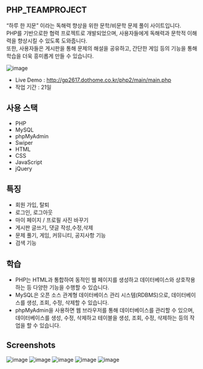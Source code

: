 ## PHP_TEAMPROJECT

“하루 한 지문” 이라는 독해력 향상을 위한 문학/비문학 문제 풀이 사이트입니다.<br>
PHP를 기반으로한 협력 프로젝트로 개발되었으며, 사용자들에게 독해력과 문학적 이해력을 향상시킬 수 있도록 도와줍니다.<br>
또한, 사용자들은 게시판을 통해 문제의 해설을 공유하고, 간단한 게임 등의 기능을 통해 학습을 더욱 흥미롭게 만들 수 있습니다.

![image](https://github.com/seolhee313/PHP_TEAM/assets/125417882/b95e0f0f-12d8-44af-82a5-a4ad7d168962)

- Live Demo : http://gp2617.dothome.co.kr/php2/main/main.php
- 작업 기간 : 21일

## 사용 스택

- PHP
- MySQL
- phpMyAdmin
- Swiper
- HTML
- CSS
- JavaScript
- jQuery

## 특징

- 회원 가입, 탈퇴
- 로그인, 로그아웃
- 마이 페이지 / 프로필 사진 바꾸기
- 게시판 글쓰기, 댓글 작성,수정,삭제
- 문제 풀기, 게임, 커뮤니티, 공지사항 기능
- 검색 기능

## 학습

- PHP는 HTML과 통합하여 동적인 웹 페이지를 생성하고 데이터베이스와 상호작용하는 등 다양한 기능을 수행할 수 있습니다.
- MySQL은 오픈 소스 관계형 데이터베이스 관리 시스템(RDBMS)으로, 데이터베이스를 생성, 조회, 수정, 삭제할 수 있습니다.
- phpMyAdmin을 사용하면 웹 브라우저를 통해 데이터베이스를 관리할 수 있으며, 데이터베이스를 생성, 수정, 삭제하고 테이블을 생성, 조회, 수정, 삭제하는 등의 작업을 할 수 있습니다.

## Screenshots

![image](https://github.com/seolhee313/PHP_TEAM/assets/125417882/42b5dbc6-2124-41f4-88b0-ffab220664b4)
![image](https://github.com/seolhee313/PHP_TEAM/assets/125417882/0c74b051-cbb1-4a53-bed9-5b9a47ec4f60)
![image](https://github.com/seolhee313/PHP_TEAM/assets/125417882/1691dc4a-61eb-4a65-a94e-3a2ee4a48da2)
![image](https://github.com/seolhee313/PHP_TEAM/assets/125417882/add1b041-2453-4d08-b0af-25b9710aceda)
![image](https://github.com/seolhee313/PHP_TEAM/assets/125417882/d069b704-6ac8-481c-b7d8-78f28f351b4d)

